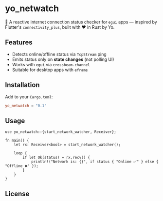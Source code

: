 # yo_netwatch

📡 A reactive internet connection status checker for `egui` apps — inspired by Flutter's `connectivity_plus`, built with ❤️ in Rust by Yo.

## Features

- Detects online/offline status via `TcpStream` ping
- Emits status only on **state changes** (not polling UI)
- Works with `egui` via `crossbeam-channel`
- Suitable for desktop apps with `eframe`

## Installation

Add to your `Cargo.toml`:

```toml
yo_netwatch = "0.1"
```

## Usage

```
use yo_netwatch::{start_network_watcher, Receiver};

fn main() {
    let rx: Receiver<bool> = start_network_watcher();

    loop {
        if let Ok(status) = rx.recv() {
            println!("Network is: {}", if status { "Online ✅" } else { "Offline ❌" });
        }
    }
}
```

## License
